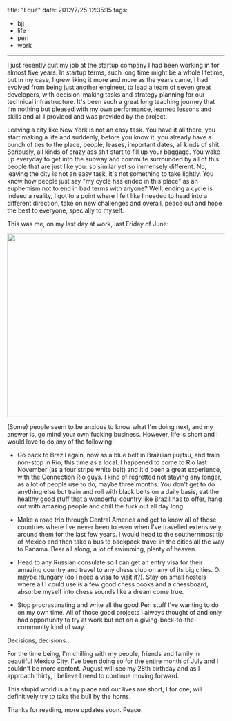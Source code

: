 title: "I quit"
date: 2012/7/25 12:35:15
tags:
- bjj
- life
- perl
- work
---
I just recently quit my job at the startup company I had been working in for almost five years. In startup terms, such long time might be a whole lifetime, but in my case, I grew liking it more and more as the years came, I had evolved from being just another engineer, to lead a team of seven great developers, with decision-making tasks and strategy planning for our technical infrastructure. It's been such a great long teaching journey that I'm nothing but pleased with my own performance, <a href="http://axiombox.com/lessons-learned-and-real-experience/">learned lessons</a> and skills and all I provided and was provided by the project.

Leaving a city like New York is not an easy task. You have it all there, you start making a life and suddenly, before you know it, you already have a bunch of ties to the place, people, leases, important dates, all kinds of shit. Seriously, all kinds of crazy ass shit start to fill up your baggage. You wake up everyday to get into the subway and commute surrounded by all of this people that are just like you: so similar yet so immensely different. No, leaving the city is not an easy task, it's not something to take lightly. You know how people just say "my cycle has ended in this place" as an euphemism not to end in bad terms with anyone? Well, ending a cycle is indeed a reality, I got to a point where I felt like I needed to head into a different direction, take on new challenges and overall, peace out and hope the best to everyone, specially to myself.

This was me, on my last day at work, last Friday of June:

<a href="http://damog.net/old/axiombox/2012/07/damog-respect1.jpg"><img class="aligncenter size-full wp-image-1322" title="damog-respect" src="http://damog.net/old/axiombox/2012/07/damog-respect1.jpg" alt="" width="534" height="426" /></a>

(Some) people seem to be anxious to know what I'm doing next, and my answer is, go mind your own fucking business. However, life is short and I would love to do any of the following:

- Go back to Brazil again, now as a blue belt in Brazilian jiujitsu, and train non-stop in Rio, this time as a local. I happened to come to Rio last November (as a four stripe white belt) and it'd been a great experience, with the <a href="http://www.connectionrio.com/">Connection Rio</a> guys. I kind of regretted not staying any longer, as a lot of people use to do, maybe three months. You don't get to do anything else but train and roll with black belts on a daily basis, eat the healthy good stuff that a wonderful country like Brazil has to offer, hang out with amazing people and chill the fuck out all day long.

- Make a road trip through Central America and get to know all of those countries where I've never been to even when I've travelled extensively around them for the last few years. I would head to the southernmost tip of Mexico and then take a bus to backpack travel in the cities all the way to Panama. Beer all along, a lot of swimming, plenty of heaven.

- Head to any Russian consulate so I can get an entry visa for their amazing country and travel to any chess club on any of its big cities. Or maybe Hungary (do I need a visa to visit it?). Stay on small hostels where all I could use is a few good chess books and a chessboard, absorbe myself into chess sounds like a dream come true.

- Stop procrastinating and write all the good Perl stuff I've wanting to do on my own time. All of those good projects I always thought of and only had opportunity to try at work but not on a giving-back-to-the-community kind of way.

Decisions, decisions...

For the time being, I'm chilling with my people, friends and family in beautiful Mexico City. I've been doing so for the entire month of July and I couldn't be more content. August will see my 28th birthday and as I approach thirty, I believe I need to continue moving forward.

This stupid world is a tiny place and our lives are short, I for one, will definitively try to take the bull by the horns.

Thanks for reading, more updates soon. Peace.
